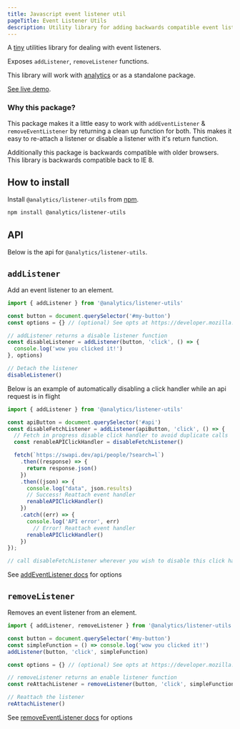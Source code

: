 ```yaml
---
title: Javascript event listener util
pageTitle: Event Listener Utils
description: Utility library for adding backwards compatible event listeners
---
```


A [tiny](https://bundlephobia.com/result?p=@analytics/listener-utils) utilities library for dealing with event listeners.

Exposes `addListener`, `removeListener` functions.

This library will work with [analytics](https://getanalytics.io) or as a standalone package.

[See live demo](https://event-listener-util.netlify.app/).

### Why this package?

This package makes it a little easy to work with `addEventListener` & `removeEventListener` by returning a clean up function for both. This makes it easy to re-attach a listener or disable a listener with it's return function.

Additionally this package is backwards compatible with older browsers. This library is backwards compatible back to IE 8.

## How to install

Install `@analytics/listener-utils` from [npm](https://www.npmjs.com/package/@analytics/listener-utils).

```bash
npm install @analytics/listener-utils
```

## API

Below is the api for `@analytics/listener-utils`.

## `addListener`

Add an event listener to an element.

```js
import { addListener } from '@analytics/listener-utils'

const button = document.querySelector('#my-button')
const options = {} // (optional) See opts at https://developer.mozilla.org/en-US/docs/Web/API/EventTarget/addEventListener

// addListener returns a disable listener function
const disableListener = addListener(button, 'click', () => {
  console.log('wow you clicked it!')
}, options)

// Detach the listener
disableListener()
```

Below is an example of automatically disabling a click handler while an api request is in flight

```js
import { addListener } from '@analytics/listener-utils'

const apiButton = document.querySelector('#api')
const disableFetchListener = addListener(apiButton, 'click', () => {
  // Fetch in progress disable click handler to avoid duplicate calls
  const renableAPIClickHandler = disableFetchListener()

  fetch(`https://swapi.dev/api/people/?search=l`)
    .then((response) => {
      return response.json()
    })
    .then((json) => {
      console.log("data", json.results)
      // Success! Reattach event handler
      renableAPIClickHandler()
    })
    .catch((err) => {
      console.log('API error', err)
        // Error! Reattach event handler
      renableAPIClickHandler()
    })
});

// call disableFetchListener wherever you wish to disable this click handler
```

See [addEventListener docs](https://developer.mozilla.org/en-US/docs/Web/API/EventTarget/addEventListener) for options 

## `removeListener`

Removes an event listener from an element.

```js
import { addListener, removeListener } from '@analytics/listener-utils'

const button = document.querySelector('#my-button')
const simpleFunction = () => console.log('wow you clicked it!')
addListener(button, 'click', simpleFunction)

const options = {} // (optional) See opts at https://developer.mozilla.org/en-US/docs/Web/API/EventTarget/removeEventListener

// removeListener returns an enable listener function
const reAttachListener = removeListener(button, 'click', simpleFunction, options)

// Reattach the listener
reAttachListener()
```

See [removeEventListener docs](https://developer.mozilla.org/en-US/docs/Web/API/EventTarget/removeEventListener) for options 
